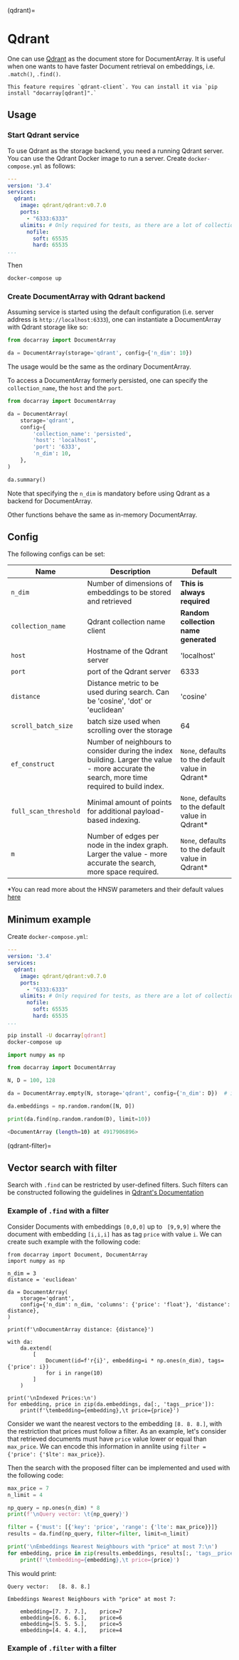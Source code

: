 (qdrant)=
# Qdrant

One can use [Qdrant](https://qdrant.tech) as the document store for DocumentArray. It is useful when one wants to have faster Document retrieval on embeddings, i.e. `.match()`, `.find()`.

````{tip}
This feature requires `qdrant-client`. You can install it via `pip install "docarray[qdrant]".` 
````

## Usage

### Start Qdrant service

To use Qdrant as the storage backend, you need a running Qdrant server. You can use the Qdrant Docker image to run a 
server. Create `docker-compose.yml` as follows:

```yaml
---
version: '3.4'
services:
  qdrant:
    image: qdrant/qdrant:v0.7.0
    ports:
      - "6333:6333"
    ulimits: # Only required for tests, as there are a lot of collections created
      nofile:
        soft: 65535
        hard: 65535
...
```

Then

```bash
docker-compose up
```

### Create DocumentArray with Qdrant backend

Assuming service is started using the default configuration (i.e. server address is `http://localhost:6333`), one can 
instantiate a DocumentArray with Qdrant storage like so:

```python
from docarray import DocumentArray

da = DocumentArray(storage='qdrant', config={'n_dim': 10})
```

The usage would be the same as the ordinary DocumentArray.

To access a DocumentArray formerly persisted, one can specify the `collection_name`, the `host`  and the `port`. 


```python
from docarray import DocumentArray

da = DocumentArray(
    storage='qdrant',
    config={
        'collection_name': 'persisted',
        'host': 'localhost',
        'port': '6333',
        'n_dim': 10,
    },
)

da.summary()
```

Note that specifying the `n_dim` is mandatory before using Qdrant as a backend for DocumentArray.

Other functions behave the same as in-memory DocumentArray.

## Config

The following configs can be set:

| Name                  | Description                                                                                                                                  | Default                                          |
|-----------------------|----------------------------------------------------------------------------------------------------------------------------------------------|--------------------------------------------------|
| `n_dim`               | Number of dimensions of embeddings to be stored and retrieved                                                                                | **This is always required**                      |
| `collection_name`     | Qdrant collection name client                                                                                                                | **Random collection name generated**             |
| `host`                | Hostname of the Qdrant server                                                                                                                | 'localhost'                                      |
| `port`                | port of the Qdrant server                                                                                                                   | 6333                                             |
| `distance`            | Distance metric to be used during search. Can be 'cosine', 'dot' or 'euclidean'                                                              | 'cosine'                                         |
| `scroll_batch_size`   | batch size used when scrolling over the storage                                                                                              | 64                                               |
| `ef_construct`        | Number of neighbours to consider during the index building.  Larger the value - more accurate the search, more time required to build index. | `None`, defaults to the default value in Qdrant* |
| `full_scan_threshold` | Minimal amount of points for additional payload-based indexing.                                                                              | `None`, defaults to the default value in Qdrant*                                               |
| `m`                   | Number of edges per node in the index graph. Larger the value - more accurate the search, more space required.                               | `None`, defaults to the default value in Qdrant*                                               |

*You can read more about the HNSW parameters and their default values [here](https://qdrant.tech/documentation/indexing/#vector-index)

## Minimum example

Create `docker-compose.yml`:

```yaml
---
version: '3.4'
services:
  qdrant:
    image: qdrant/qdrant:v0.7.0
    ports:
      - "6333:6333"
    ulimits: # Only required for tests, as there are a lot of collections created
      nofile:
        soft: 65535
        hard: 65535
...
```

```bash
pip install -U docarray[qdrant]
docker-compose up
```


```python
import numpy as np

from docarray import DocumentArray

N, D = 100, 128

da = DocumentArray.empty(N, storage='qdrant', config={'n_dim': D})  # init

da.embeddings = np.random.random([N, D])

print(da.find(np.random.random(D), limit=10))
```


```bash
<DocumentArray (length=10) at 4917906896>
```

(qdrant-filter)=
## Vector search with filter

Search with `.find` can be restricted by user-defined filters. Such filters can be constructed following the guidelines 
in [Qdrant's Documentation](https://qdrant.tech/documentation/filtering/)


### Example of `.find` with a filter


Consider Documents with embeddings `[0,0,0]` up to ` [9,9,9]` where the document with embedding `[i,i,i]`
has as tag `price` with value `i`. We can create such example with the following code:

```pyt
from docarray import Document, DocumentArray
import numpy as np

n_dim = 3
distance = 'euclidean'

da = DocumentArray(
    storage='qdrant',
    config={'n_dim': n_dim, 'columns': {'price': 'float'}, 'distance': distance},
)

print(f'\nDocumentArray distance: {distance}')

with da:
    da.extend(
        [
            Document(id=f'r{i}', embedding=i * np.ones(n_dim), tags={'price': i})
            for i in range(10)
        ]
    )

print('\nIndexed Prices:\n')
for embedding, price in zip(da.embeddings, da[:, 'tags__price']):
    print(f'\tembedding={embedding},\t price={price}')
```

Consider we want the nearest vectors to the embedding `[8. 8. 8.]`, with the restriction that
prices must follow a filter. As an example, let's consider that retrieved documents must have `price` value lower
or equal than `max_price`. We can encode this information in annlite using `filter = {'price': {'$lte': max_price}}`.

Then the search with the proposed filter can be implemented and used with the following code:

```python
max_price = 7
n_limit = 4

np_query = np.ones(n_dim) * 8
print(f'\nQuery vector: \t{np_query}')

filter = {'must': [{'key': 'price', 'range': {'lte': max_price}}]}
results = da.find(np_query, filter=filter, limit=n_limit)

print('\nEmbeddings Nearest Neighbours with "price" at most 7:\n')
for embedding, price in zip(results.embeddings, results[:, 'tags__price']):
    print(f'\tembedding={embedding},\t price={price}')
```

This would print:

```
Query vector: 	[8. 8. 8.]

Embeddings Nearest Neighbours with "price" at most 7:

	embedding=[7. 7. 7.],	 price=7
	embedding=[6. 6. 6.],	 price=6
	embedding=[5. 5. 5.],	 price=5
	embedding=[4. 4. 4.],	 price=4
```
### Example of `.filter` with a filter


